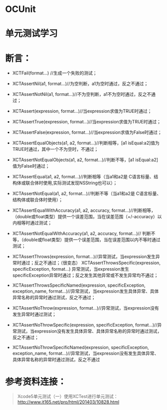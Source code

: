 OCUnit
======

单元测试学习
======

断言：
======
- XCTFail(format…) //生成一个失败的测试；
    
- XCTAssertNil(a1, format...)//为空判断，a1为空时通过，反之不通过；
    
- XCTAssertNotNil(a1, format…)//不为空判断，a1不为空时通过，反之不通过；
    
- XCTAssert(expression, format...)//当expression求值为TRUE时通过；
    
- XCTAssertTrue(expression, format...)//当expression求值为TRUE时通过；
    
- XCTAssertFalse(expression, format...)//当expression求值为False时通过；
    
- XCTAssertEqualObjects(a1, a2, format...)//判断相等，[a1 isEqual:a2]值为TRUE时通过，其中一个不为空时，不通过；
    
- XCTAssertNotEqualObjects(a1, a2, format...)//判断不等，[a1 isEqual:a2]值为False时通过；
    
- XCTAssertEqual(a1, a2, format...)//判断相等（当a1和a2是 C语言标量、结构体或联合体时使用,实际测试发现NSString也可以）；
    
- XCTAssertNotEqual(a1, a2, format...)//判断不等（当a1和a2是 C语言标量、结构体或联合体时使用）；
    
- XCTAssertEqualWithAccuracy(a1, a2, accuracy, format...)//判断相等，（double或float类型）提供一个误差范围，当在误差范围（+/-accuracy）以内相等时通过测试；
    
- XCTAssertNotEqualWithAccuracy(a1, a2, accuracy, format...)// 判断不等，（double或float类型）提供一个误差范围，当在误差范围以内不等时通过测试；
    
- XCTAssertThrows(expression, format...)//异常测试，当expression发生异常时通过；反之不通过；（很变态） XCTAssertThrowsSpecific(expression, specificException, format...) 异常测试，当expression发生specificException异常时通过；反之发生其他异常或不发生异常均不通过；
    
- XCTAssertThrowsSpecificNamed(expression, specificException, exception_name, format...)//异常测试，当expression发生具体异常、具体异常名称的异常时通过测试，反之不通过；
    
- XCTAssertNoThrow(expression, format…)//异常测试，当expression没有发生异常时通过测试；
    
- XCTAssertNoThrowSpecific(expression, specificException, format...)//异常测试，当expression没有发生具体异常、具体异常名称的异常时通过测试，反之不通过；
    
- XCTAssertNoThrowSpecificNamed(expression, specificException, exception_name, format...)//异常测试，当expression没有发生具体异常、具体异常名称的异常时通过测试，反之不通过

参考资料连接：
======
> Xcode5单元测试（一）使用XCTest进行单元测试：http://www.it165.net/pro/html/201403/10828.html


